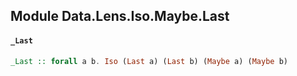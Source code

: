 ## Module Data.Lens.Iso.Maybe.Last

#### `_Last`

``` purescript
_Last :: forall a b. Iso (Last a) (Last b) (Maybe a) (Maybe b)
```


